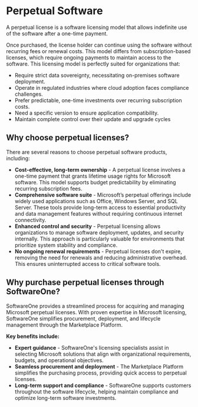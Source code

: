 # Perpetual Software

A perpetual license is a software licensing model that allows indefinite use of the software after a one-time payment.&#x20;

Once purchased, the license holder can continue using the software without recurring fees or renewal costs. This model differs from subscription-based licenses, which require ongoing payments to maintain access to the software. This licensing model is perfectly suited for organizations that:

* Require strict data sovereignty, necessitating on-premises software deployment.
* Operate in regulated industries where cloud adoption faces compliance challenges.
* Prefer predictable, one-time investments over recurring subscription costs.
* Need a specific version to ensure application compatibility.
* Maintain complete control over their update and upgrade cycles

## Why choose perpetual licenses?

There are several reasons to choose perpetual software products, including:

* **Cost-effective, long-term ownership** - A perpetual license involves a one-time payment that grants lifetime usage rights for Microsoft software. This model supports budget predictability by eliminating recurring subscription fees.
* **Comprehensive software suite** - Microsoft’s perpetual offerings include widely used applications such as Office, Windows Server, and SQL Server. These tools provide long-term access to essential productivity and data management features without requiring continuous internet connectivity.
* **Enhanced control and security** - Perpetual licensing allows organizations to manage software deployment, updates, and security internally. This approach is particularly valuable for environments that prioritize system stability and compliance.
* **No ongoing renewal requirements** - Perpetual licenses don't expire, removing the need for renewals and reducing administrative overhead. This ensures uninterrupted access to critical software tools.

## Why purchase perpetual licenses through SoftwareOne?

SoftwareOne provides a streamlined process for acquiring and managing Microsoft perpetual licenses. With proven expertise in Microsoft licensing, SoftwareOne simplifies procurement, deployment, and lifecycle management through the Marketplace Platform.

**Key benefits include:**

* **Expert guidance** - SoftwareOne's licensing specialists assist in selecting Microsoft solutions that align with organizational requirements, budgets, and operational objectives.
* **Seamless procurement and deployment** - The Marketplace Platform simplifies the purchasing process, providing quick access to perpetual licenses.
* **Long-term support and compliance** - SoftwareOne supports customers throughout the software lifecycle, helping maintain compliance and optimize long-term software investments.

